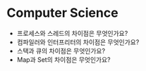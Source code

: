 # Computer Science

- 프로세스와 스레드의 차이점은 무엇인가요?
- 컴파일러와 인터프리터의 차이점은 무엇인가요?
- 스택과 큐의 차이점은 무엇인가요?
- Map과 Set의 차이점은 무엇인가요?
